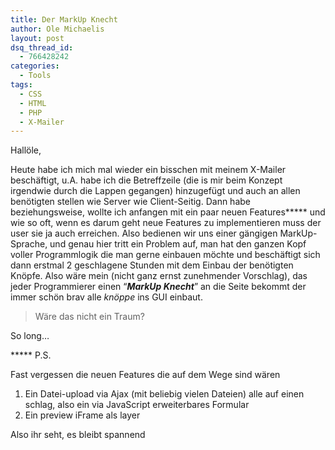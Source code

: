 ```yaml
---
title: Der MarkUp Knecht
author: Ole Michaelis
layout: post
dsq_thread_id:
  - 766428242
categories:
  - Tools
tags:
  - CSS
  - HTML
  - PHP
  - X-Mailer
---
```


Hallöle,

Heute habe ich mich mal wieder ein bisschen mit meinem X-Mailer beschäftigt, u.A. habe ich die Betreffzeile (die is mir beim Konzept irgendwie durch die Lappen gegangen) hinzugefügt und auch an allen benötigten stellen wie Server wie Client-Seitig. Dann habe beziehungsweise, wollte ich anfangen mit ein paar neuen Features***** und wie so oft, wenn es darum geht neue Features zu implementieren muss der user sie ja auch erreichen. Also bedienen wir uns einer gängigen MarkUp-Sprache, und genau hier tritt ein Problem auf, man hat den ganzen Kopf voller Programmlogik die man gerne einbauen möchte und beschäftigt sich dann erstmal 2 geschlagene Stunden mit dem Einbau der benötigten Knöpfe. Also wäre mein (nicht ganz ernst zunehmender Vorschlag), das jeder Programmierer einen “***MarkUp Knecht***” an die Seite bekommt der immer schön brav alle *knöppe* ins GUI einbaut.

> Wäre das nicht ein Traum?
>  

So long…

***** P.S.

Fast vergessen die neuen Features die auf dem Wege sind wären

1.  Ein Datei-upload via Ajax (mit beliebig vielen Dateien) alle auf einen schlag, also ein via JavaScript erweiterbares Formular
2.  Ein preview iFrame als layer

Also ihr seht, es bleibt spannend


